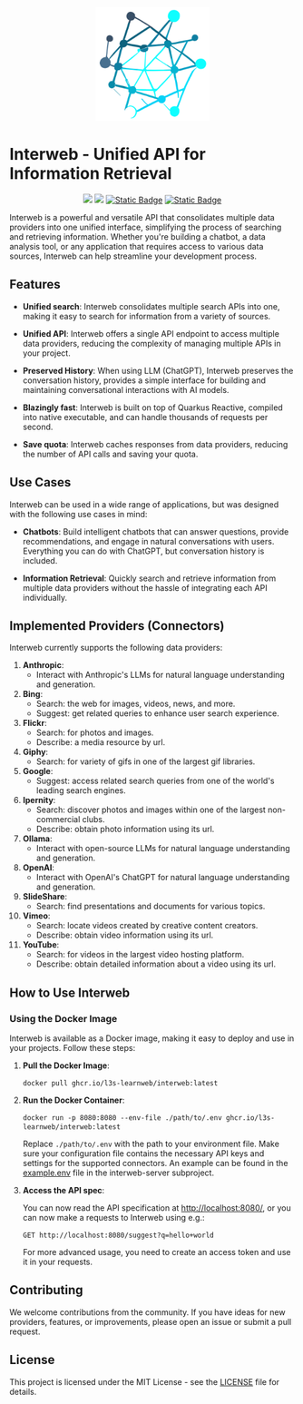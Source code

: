<p style="text-align: center"><img src="./.github/logo.svg" width="200" alt="Interweb Logo"/></p>

# Interweb - Unified API for Information Retrieval

<p style="text-align: center">
<a href="https://opensource.org/licenses/MIT" alt="License: MIT">
   <img src="https://img.shields.io/badge/License-MIT-yellow.svg"/></a>
<a href="https://github.com/l3s-learnweb/interweb/tags" alt="Releases">
   <img src="https://img.shields.io/github/v/tag/l3s-learnweb/interweb"/></a>
<a href="https://github.com/l3s-learnweb/interweb/pkgs/container/interweb" alt="Container">
   <img alt="Static Badge" src="https://img.shields.io/badge/docker-container_image-blue"></a>
<a href="https://github.com/l3s-learnweb/learnweb/packages/1951023" alt="Container">
   <img alt="Static Badge" src="https://img.shields.io/badge/maven-java_client-orange"></a>
</p>

Interweb is a powerful and versatile API that consolidates multiple data providers into one unified interface, simplifying the process of searching and retrieving information.
Whether you're building a chatbot, a data analysis tool, or any application that requires access to various data sources, Interweb can help streamline your development process.

## Features

- **Unified search**: Interweb consolidates multiple search APIs into one, making it easy to search for information from a variety of sources.

- **Unified API**: Interweb offers a single API endpoint to access multiple data providers, reducing the complexity of managing multiple APIs in your project.

- **Preserved History**: When using LLM (ChatGPT), Interweb preserves the conversation history, provides a simple interface for building and maintaining conversational interactions with AI models.

- **Blazingly fast**: Interweb is built on top of Quarkus Reactive, compiled into native executable, and can handle thousands of requests per second.

- **Save quota**: Interweb caches responses from data providers, reducing the number of API calls and saving your quota.

## Use Cases

Interweb can be used in a wide range of applications, but was designed with the following use cases in mind:

- **Chatbots**: Build intelligent chatbots that can answer questions, provide recommendations, and engage in natural conversations with users. Everything you can do with ChatGPT, but conversation history is included.

- **Information Retrieval**: Quickly search and retrieve information from multiple data providers without the hassle of integrating each API individually.

## Implemented Providers (Connectors)

Interweb currently supports the following data providers:

1. **Anthropic**:
    - Interact with Anthropic's LLMs for natural language understanding and generation.
2. **Bing**:
    - Search: the web for images, videos, news, and more.
    - Suggest: get related queries to enhance user search experience.
3. **Flickr**:
    - Search: for photos and images.
    - Describe: a media resource by url.
4. **Giphy**:
    - Search: for variety of gifs in one of the largest gif libraries.
5. **Google**:
    - Suggest: access related search queries from one of the world's leading search engines.
6. **Ipernity**:
    - Search: discover photos and images within one of the largest non-commercial clubs.
    - Describe: obtain photo information using its url.
7. **Ollama**:
    - Interact with open-source LLMs for natural language understanding and generation.
8. **OpenAI**:
    - Interact with OpenAI's ChatGPT for natural language understanding and generation.
9. **SlideShare**:
    - Search: find presentations and documents for various topics.
10. **Vimeo**:
    - Search: locate videos created by creative content creators.
    - Describe: obtain video information using its url.
11. **YouTube**:
    - Search: for videos in the largest video hosting platform.
    - Describe: obtain detailed information about a video using its url.

## How to Use Interweb

### Using the Docker Image

Interweb is available as a Docker image, making it easy to deploy and use in your projects. Follow these steps:

1. **Pull the Docker Image**:

   ```shell
   docker pull ghcr.io/l3s-learnweb/interweb:latest
   ```

2. **Run the Docker Container**:

   ```shell
   docker run -p 8080:8080 --env-file ./path/to/.env ghcr.io/l3s-learnweb/interweb:latest
   ```

   Replace `./path/to/.env` with the path to your environment file.
   Make sure your configuration file contains the necessary API keys and settings for the supported connectors.
   An example can be found in the [example.env](./interweb-server/example.env) file in the interweb-server subproject.

3. **Access the API spec**:

   You can now read the API specification at [http://localhost:8080/](http://localhost:8080), or you can now make a requests to Interweb using e.g.:

   ```
   GET http://localhost:8080/suggest?q=hello+world
   ```

   For more advanced usage, you need to create an access token and use it in your requests.

## Contributing

We welcome contributions from the community. If you have ideas for new providers, features, or improvements, please open an issue or submit a pull request.

## License

This project is licensed under the MIT License - see the [LICENSE](LICENSE) file for details.
